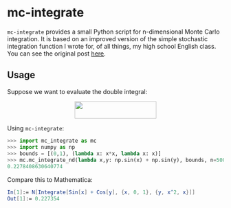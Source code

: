 # mc-integrate

`mc-integrate` provides a small Python script for n-dimensional Monte Carlo integration. It is based on an improved version of the simple stochastic integration function I wrote for, of all things, my high school English class. You can see the original post [here](https://blog.ericzheng.org/_posts/2019-01-22-monte-carlo-integration/).

## Usage
Suppose we want to evaluate the double integral:

<p align="center"><img src="https://rawgit.com/air-wreck/mc-integrate/master/svgs/eee198df84bc3566df657381ec28c3cd.svg?invert_in_darkmode" align=middle width=190.49456415pt height=40.70359755pt/></p>

Using `mc-integrate`:

``` python
>>> import mc_integrate as mc
>>> import numpy as np
>>> bounds = [(0,1), (lambda x: x*x, lambda x: x)]
>>> mc.mc_integrate_nd(lambda x,y: np.sin(x) + np.sin(y), bounds, n=50000)
0.2278408630640774
```

Compare this to Mathematica:

``` mathematica
In[1]:= N[Integrate[Sin[x] + Cos[y], {x, 0, 1}, {y, x^2, x}]]
Out[1]:= 0.227354
```

